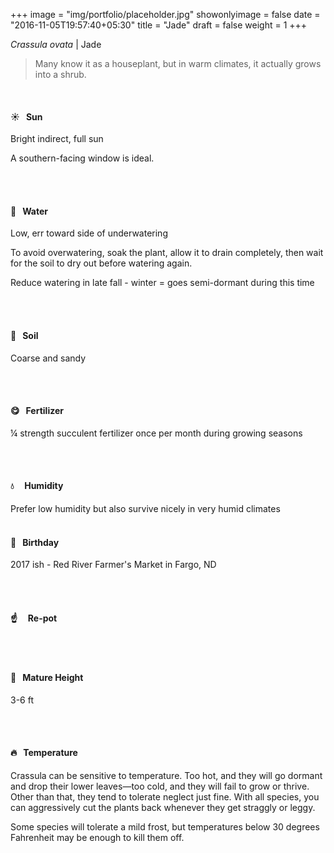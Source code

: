 +++
image = "img/portfolio/placeholder.jpg"
showonlyimage = false
date = "2016-11-05T19:57:40+05:30"
title = "Jade"
draft = false
weight = 1
+++

*Crassula ovata* | Jade
<!--more-->

> Many know it as a houseplant, but in warm climates, it actually grows into a shrub.

</br>

#### :sunny:  &nbsp; Sun
Bright indirect, full sun

A southern-facing window is ideal.

</br></br>

#### :ocean:  &nbsp; Water
Low, err toward side of underwatering

To avoid overwatering, soak the plant, allow it to drain completely, then wait for the soil to dry out before watering again.

Reduce watering in late fall - winter = goes semi-dormant during this time

</br></br>

#### :seedling:  &nbsp; Soil
Coarse and sandy


</br></br>

#### :yum:  &nbsp; Fertilizer
¼ strength succulent fertilizer once per month during growing seasons


</br></br>

#### :droplet: &nbsp; &nbsp; Humidity
Prefer low humidity but also survive nicely in very humid climates
</br></br>

#### :cake:  &nbsp; Birthday
2017 ish - Red River Farmer's Market in Fargo, ND

</br></br>

#### :point_up:  &nbsp;&nbsp;&nbsp; Re-pot

</br></br>

#### :triumph:  &nbsp; Mature Height
3-6 ft

</br></br>

#### :fire:  &nbsp; Temperature
Crassula can be sensitive to temperature. Too hot, and they will go dormant and drop their lower leaves—too cold, and they will fail to grow or thrive. Other than that, they tend to tolerate neglect just fine. With all species, you can aggressively cut the plants back whenever they get straggly or leggy.

Some species will tolerate a mild frost, but temperatures below 30 degrees Fahrenheit may be enough to kill them off.

</br></br>
